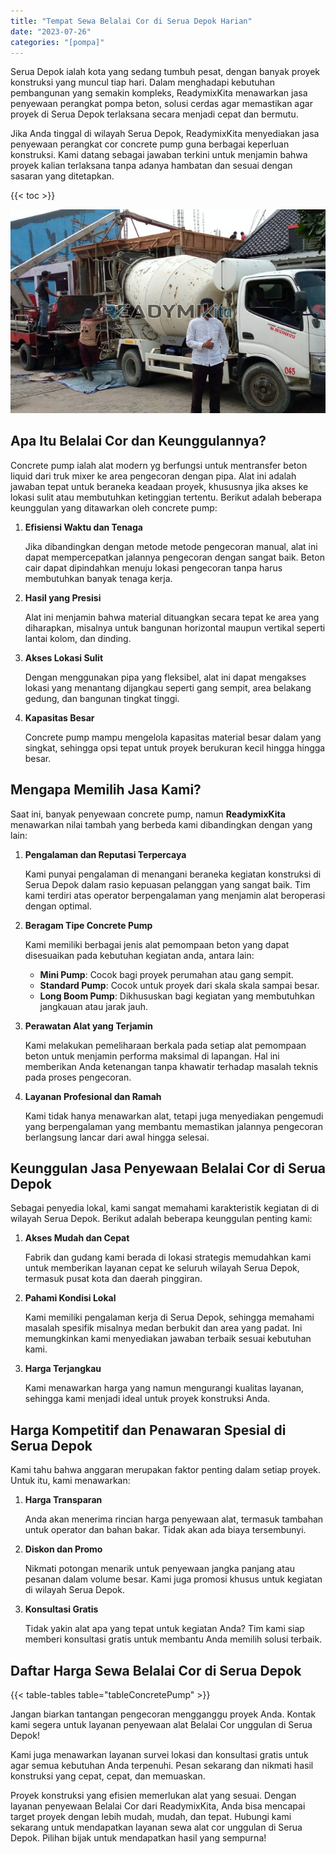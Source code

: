 ```yaml
---
title: "Tempat Sewa Belalai Cor di Serua Depok Harian"
date: "2023-07-26"
categories: "[pompa]"
---
```


Serua Depok ialah kota yang sedang tumbuh pesat, dengan banyak proyek konstruksi yang muncul tiap hari. Dalam menghadapi kebutuhan pembangunan yang semakin kompleks, ReadymixKita menawarkan jasa penyewaan perangkat pompa beton, solusi cerdas agar memastikan agar proyek di Serua Depok terlaksana secara menjadi cepat dan bermutu.

Jika Anda tinggal di wilayah Serua Depok, ReadymixKita menyediakan jasa penyewaan perangkat cor concrete pump guna berbagai keperluan konstruksi. Kami datang sebagai jawaban terkini untuk menjamin bahwa proyek kalian terlaksana tanpa adanya hambatan dan sesuai dengan sasaran yang ditetapkan.

{{< toc >}}

![Tempat Sewa Belalai Cor di Serua Depok Harian](/images/pompa/sewa-pompa-22.jpg)

## Apa Itu Belalai Cor dan Keunggulannya?

Concrete pump ialah alat modern yg berfungsi untuk mentransfer beton liquid dari truk mixer ke area pengecoran dengan pipa. Alat ini adalah jawaban tepat untuk beraneka keadaan proyek, khususnya jika akses ke lokasi sulit atau membutuhkan ketinggian tertentu. Berikut adalah beberapa keunggulan yang ditawarkan oleh concrete pump:

1. **Efisiensi Waktu dan Tenaga**

   Jika dibandingkan dengan metode metode pengecoran manual, alat ini dapat mempercepatkan jalannya pengecoran dengan sangat baik. Beton cair dapat dipindahkan menuju lokasi pengecoran tanpa harus membutuhkan banyak tenaga kerja.

2. **Hasil yang Presisi**

   Alat ini menjamin bahwa material dituangkan secara tepat ke area yang diharapkan, misalnya untuk bangunan horizontal maupun vertikal seperti lantai kolom, dan dinding.

3. **Akses Lokasi Sulit**

   Dengan menggunakan pipa yang fleksibel, alat ini dapat mengakses lokasi yang menantang dijangkau seperti gang sempit, area belakang gedung, dan bangunan tingkat tinggi.

4. **Kapasitas Besar**

   Concrete pump mampu mengelola kapasitas material besar dalam yang singkat, sehingga opsi tepat untuk proyek berukuran kecil hingga hingga besar.

## Mengapa Memilih Jasa Kami?

Saat ini, banyak penyewaan concrete pump, namun **ReadymixKita** menawarkan nilai tambah yang berbeda kami dibandingkan dengan yang lain:

1. **Pengalaman dan Reputasi Terpercaya**

   Kami punyai pengalaman di menangani beraneka kegiatan konstruksi di Serua Depok dalam rasio kepuasan pelanggan yang sangat baik. Tim kami terdiri atas operator berpengalaman yang menjamin alat beroperasi dengan optimal.

2. **Beragam Tipe Concrete Pump**

   Kami memiliki berbagai jenis alat pemompaan beton yang dapat disesuaikan pada kebutuhan kegiatan anda, antara lain:
   - **Mini Pump**: Cocok bagi proyek perumahan atau gang sempit.
   - **Standard Pump**: Cocok untuk proyek dari skala skala sampai besar.
   - **Long Boom Pump**: Dikhususkan bagi kegiatan yang membutuhkan jangkauan atau jarak jauh.

3. **Perawatan Alat yang Terjamin**

   Kami melakukan pemeliharaan berkala pada setiap alat pemompaan beton untuk menjamin performa maksimal di lapangan. Hal ini memberikan Anda ketenangan tanpa khawatir terhadap masalah teknis pada proses pengecoran.

4. **Layanan Profesional dan Ramah**

   Kami tidak hanya menawarkan alat, tetapi juga menyediakan pengemudi yang berpengalaman yang membantu memastikan jalannya pengecoran berlangsung lancar dari awal hingga selesai.

## Keunggulan Jasa Penyewaan Belalai Cor di Serua Depok

Sebagai penyedia lokal, kami sangat memahami karakteristik kegiatan di di wilayah Serua Depok. Berikut adalah beberapa keunggulan penting kami:

1. **Akses Mudah dan Cepat**

   Fabrik dan gudang kami berada di lokasi strategis memudahkan kami untuk memberikan layanan cepat ke seluruh wilayah Serua Depok, termasuk pusat kota dan daerah pinggiran.

2. **Pahami Kondisi Lokal**

   Kami memiliki pengalaman kerja di Serua Depok, sehingga memahami masalah spesifik misalnya medan berbukit dan area yang padat. Ini memungkinkan kami menyediakan jawaban terbaik sesuai kebutuhan kami.

3. **Harga Terjangkau**

   Kami menawarkan harga yang namun mengurangi kualitas layanan, sehingga kami menjadi ideal untuk proyek konstruksi Anda.

## Harga Kompetitif dan Penawaran Spesial di Serua Depok

Kami tahu bahwa anggaran merupakan faktor penting dalam setiap proyek. Untuk itu, kami menawarkan:

1. **Harga Transparan**

   Anda akan menerima rincian harga penyewaan alat, termasuk tambahan untuk operator dan bahan bakar. Tidak akan ada biaya tersembunyi.

2. **Diskon dan Promo**

   Nikmati potongan menarik untuk penyewaan jangka panjang atau pesanan dalam volume besar. Kami juga promosi khusus untuk kegiatan di wilayah Serua Depok.

3. **Konsultasi Gratis**

   Tidak yakin alat apa yang tepat untuk kegiatan Anda? Tim kami siap memberi konsultasi gratis untuk membantu Anda memilih solusi terbaik.

## Daftar Harga Sewa Belalai Cor di Serua Depok

{{< table-tables table="tableConcretePump" >}}

Jangan biarkan tantangan pengecoran mengganggu proyek Anda. Kontak kami segera untuk layanan penyewaan alat Belalai Cor unggulan di Serua Depok!

Kami juga menawarkan layanan survei lokasi dan konsultasi gratis untuk agar semua kebutuhan Anda terpenuhi. Pesan sekarang dan nikmati hasil konstruksi yang cepat, cepat, dan memuaskan.

Proyek konstruksi yang efisien memerlukan alat yang sesuai. Dengan layanan penyewaan Belalai Cor dari ReadymixKita, Anda bisa mencapai target proyek dengan lebih mudah, mudah, dan tepat. Hubungi kami sekarang untuk mendapatkan layanan sewa alat cor unggulan di Serua Depok. Pilihan bijak untuk mendapatkan hasil yang sempurna!
